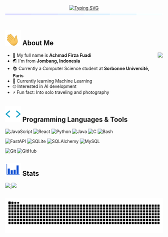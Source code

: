 <div align="center">
  <a href="https://git.io/typing-svg"><img src="https://readme-typing-svg.herokuapp.com?font=Pixelify+Sans&size=48&duration=3000&pause=1000&color=176CF7&center=true&vCenter=true&width=700&height=75&lines=%3C+Hello%2C+World!+%2F%3E;I'm+Firza+Fuad;Welcome+to+my+profile+!" alt="Typing SVG" /></a>
</div>

<img src="./assets/separator.gif">
<br><br>

## <img src="./assets/waving-hand.gif" width="50px"> About Me
- 🪪 My full name is **Achmad Firza Fuadi**
  <img align="right" height="150" src="https://media3.giphy.com/media/v1.Y2lkPTc5MGI3NjExem53MWdiMzB5czl4YmE3Y2ttNmhta29lMG1ib2s1MTAxYnMxaXVwciZlcD12MV9pbnRlcm5hbF9naWZfYnlfaWQmY3Q9Zw/pALw8LdftuqAw/giphy.gif"  />
- 🌏 I'm from **Jombang, Indonesia**
- 📚 Currently a Computer Science student at **Sorbonne Université, Paris**
- 🌱 Currently learning Machine Learning
- 🤓 Interested in AI development
- ⚡️ Fun fact: Into solo traveling and photography

## <img src="./assets/code.gif" width="50px"> Programming Languages & Tools
![JavaScript](https://img.shields.io/badge/JavaScript-F0DB4F?logo=javascript&logoColor=black&style=for-the-badge) 
![React](https://img.shields.io/badge/React-black?logo=react&style=for-the-badge) 
![Python](https://img.shields.io/badge/Python-FFD43B?logo=python&logoColor=auto&style=for-the-badge) 
![Java](https://img.shields.io/badge/Java-F89820?logo=java&logoColor=black&style=for-the-badge) 
![C](https://img.shields.io/badge/C-283593?logo=c&logoColor=white&style=for-the-badge) 
![Bash](https://img.shields.io/badge/Bash-4EAA25?logo=gnubash&logoColor=black&style=for-the-badge) 

![FastAPI](https://img.shields.io/badge/FastAPI-009688?logo=fastapi&logoColor=black&style=for-the-badge) 
![SQLite](https://img.shields.io/badge/SQLite-003B57?logo=sqlite&logoColor=auto&style=for-the-badge) 
![SQLAlchemy](https://img.shields.io/badge/SQLAlchemy-D71F00?logo=sqlalchemy&logoColor=black&style=for-the-badge) 
![MySQL](https://img.shields.io/badge/MySQL-4479A1?logo=mysql&logoColor=white&style=for-the-badge) 

![Git](https://img.shields.io/badge/Git-F05032?logo=git&logoColor=white&style=for-the-badge) 
![GitHub](https://img.shields.io/badge/GitHub-181717?logo=github&logoColor=auto&style=for-the-badge) 

## <img src="./assets/stats.gif" width="50px"> Stats
<p align="left">
  <a href="https://github.com/firzafuad">
    <img height="180em" src="https://github-readme-stats-eight-theta.vercel.app/api?username=firzafuad&show_icons=true&theme=algolia&include_all_commits=true&count_private=true"/>
    <img height="180em" src="https://github-readme-stats-eight-theta.vercel.app/api/top-langs/?username=firzafuad&layout=compact&theme=algolia"/>
  </a>
</p>

<br clear="both">
<img src="https://raw.githubusercontent.com/firzafuad/firzafuad/output/snake.svg" alt="Snake animation" />
